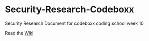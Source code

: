 # Security-Research-Codeboxx
Security Research Document for codeboxx coding school week 10

Read the [Wiki]()
